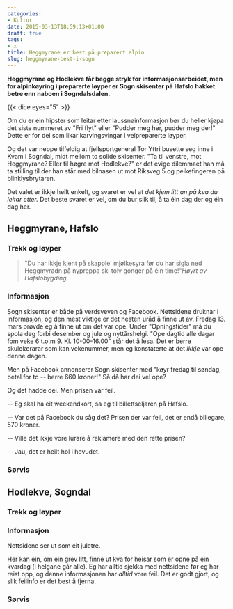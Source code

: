 ```yaml
---
categories:
- Kultur
date: 2015-03-13T18:59:13+01:00
draft: true
tags:
- x
title: Heggmyrane er best på preparert alpin
slug: heggmyrane-best-i-sogn
---
```


**Heggmyrane og Hodlekve får begge stryk for informasjonsarbeidet, men for alpinkøyring i preparerte løyper er Sogn skisenter på Hafslo hakket betre enn naboen i Sogndalsdalen.**

<!--more-->


{{< dice eyes="5" >}}

Om du er ein hipster som leitar etter laussnøinformasjon bør du heller kjøpa det siste nummeret av "Fri flyt" eller "Pudder meg her, pudder meg der!" Dette er for dei som likar karvingsvingar i velpreparerte løyper.

Og det var neppe tilfeldig at fjellsportgeneral Tor Yttri busette seg inne i Kvam i Sogndal, midt mellom to solide skisenter. "Ta til venstre, mot Heggmyrane? Eller til høgre mot Hodlekve?" er det evige dilemmaet han må ta stilling til der han står med bilnasen ut mot Riksveg 5 og peikefingeren på blinklysbrytaren.

Det valet er ikkje heilt enkelt, og svaret er vel at _det kjem litt an på kva du leitar etter._ Det beste svaret er vel, om du bur slik til, å ta éin dag der og éin dag her.

## Heggmyrane, Hafslo

### Trekk og løyper


>"Du har ikkje kjent på skapple' mjølkesyra før du har sigla ned Heggmyradn på nypreppa ski tolv gonger på éin time!"<cite>Høyrt av Hafslobygding</cite>


### Informasjon

Sogn skisenter er både på verdsveven og Facebook. Nettsidene druknar i informasjon, og den mest viktige er det nesten uråd å finne ut av. Fredag 13. mars prøvde eg å finne ut om det var ope. Under "Opningstider" må du spola deg forbi desember og jule og nyttårshelgi. "Ope dagtid alle dagar fom veke 6 t.o.m 9. Kl. 10-00-16.00" står det å lesa. Det er berre skulelærarar som kan vekenummer, men eg konstaterte at det *ikkje* var ope denne dagen.

Men på Facebook annonserer Sogn skisenter med "køyr fredag til søndag, betal for to -- berre 660 kroner!" Så då har dei vel ope?

Og det hadde dei. Men prisen var feil.

-- Eg skal ha eit weekendkort, sa eg til billettseljaren på Hafslo.

-- Var det på Facebook du såg det? Prisen der var feil, det er endå billegare, 570 kroner.

-- Ville det ikkje vore lurare å reklamere med den rette prisen?

-- Jau, det er heilt hol i hovudet.

### Sørvis

## Hodlekve, Sogndal

### Trekk og løyper

### Informasjon

Nettsidene ser ut som eit juletre. 

Her kan ein, om ein grev litt, finne ut kva for heisar som er opne på ein kvardag (i helgane går alle). Eg har alltid sjekka med nettsidene før eg har reist opp, og denne informasjonen har _alltid_ vore feil. Det er godt gjort, og slik feilinfo er det best å fjerna.

### Sørvis



